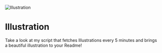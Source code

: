![Illustration](https://i.redd.it/dg2komik9xqb1.jpg?width=100&height=100)

# Illustration
Take a look at my script that fetches Illustrations every 5 minutes and brings a beautiful illustration to your Readme!